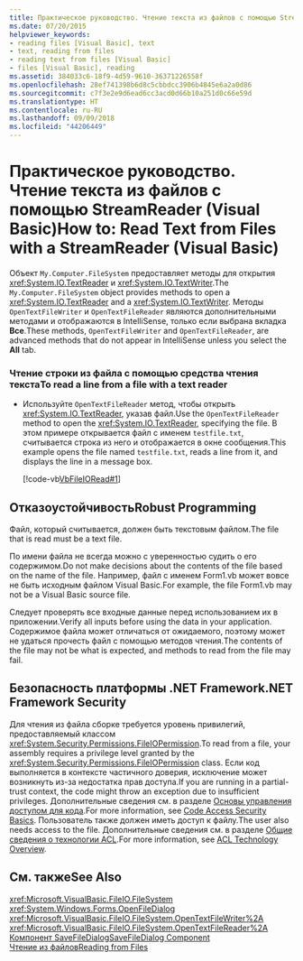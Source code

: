 ```yaml
---
title: Практическое руководство. Чтение текста из файлов с помощью StreamReader (Visual Basic)
ms.date: 07/20/2015
helpviewer_keywords:
- reading files [Visual Basic], text
- text, reading from files
- reading text from files [Visual Basic]
- files [Visual Basic], reading
ms.assetid: 384033c6-18f9-4d59-9610-36371226558f
ms.openlocfilehash: 28ef741398b6d8c5cbbdcc3906b4845e6a2a0d86
ms.sourcegitcommit: c7f3e2e9d6ead6cc3acd0d66b10a251d0c66e59d
ms.translationtype: HT
ms.contentlocale: ru-RU
ms.lasthandoff: 09/09/2018
ms.locfileid: "44206449"
---
```

# <a name="how-to-read-text-from-files-with-a-streamreader-visual-basic"></a><span data-ttu-id="4c15d-102">Практическое руководство. Чтение текста из файлов с помощью StreamReader (Visual Basic)</span><span class="sxs-lookup"><span data-stu-id="4c15d-102">How to: Read Text from Files with a StreamReader (Visual Basic)</span></span>
<span data-ttu-id="4c15d-103">Объект `My.Computer.FileSystem` предоставляет методы для открытия <xref:System.IO.TextReader> и <xref:System.IO.TextWriter>.</span><span class="sxs-lookup"><span data-stu-id="4c15d-103">The `My.Computer.FileSystem` object provides methods to open a <xref:System.IO.TextReader> and a <xref:System.IO.TextWriter>.</span></span> <span data-ttu-id="4c15d-104">Методы `OpenTextFileWriter` и `OpenTextFileReader` являются дополнительными методами и отображаются в IntelliSense, только если выбрана вкладка **Все**.</span><span class="sxs-lookup"><span data-stu-id="4c15d-104">These methods, `OpenTextFileWriter` and `OpenTextFileReader`, are advanced methods that do not appear in IntelliSense unless you select the **All** tab.</span></span>  
  
### <a name="to-read-a-line-from-a-file-with-a-text-reader"></a><span data-ttu-id="4c15d-105">Чтение строки из файла с помощью средства чтения текста</span><span class="sxs-lookup"><span data-stu-id="4c15d-105">To read a line from a file with a text reader</span></span>  
  
-   <span data-ttu-id="4c15d-106">Используйте `OpenTextFileReader` метод, чтобы открыть <xref:System.IO.TextReader>, указав файл.</span><span class="sxs-lookup"><span data-stu-id="4c15d-106">Use the `OpenTextFileReader` method to open the <xref:System.IO.TextReader>, specifying the file.</span></span> <span data-ttu-id="4c15d-107">В этом примере открывается файл с именем `testfile.txt`, считывается строка из него и отображается в окне сообщения.</span><span class="sxs-lookup"><span data-stu-id="4c15d-107">This example opens the file named `testfile.txt`, reads a line from it, and displays the line in a message box.</span></span>  
  
     [!code-vb[VbFileIORead#1](../../../../visual-basic/developing-apps/programming/drives-directories-files/codesnippet/VisualBasic/how-to-read-text-from-files-with-a-streamreader_1.vb)]  
  
## <a name="robust-programming"></a><span data-ttu-id="4c15d-108">Отказоустойчивость</span><span class="sxs-lookup"><span data-stu-id="4c15d-108">Robust Programming</span></span>  
 <span data-ttu-id="4c15d-109">Файл, который считывается, должен быть текстовым файлом.</span><span class="sxs-lookup"><span data-stu-id="4c15d-109">The file that is read must be a text file.</span></span>  
  
 <span data-ttu-id="4c15d-110">По имени файла не всегда можно с уверенностью судить о его содержимом.</span><span class="sxs-lookup"><span data-stu-id="4c15d-110">Do not make decisions about the contents of the file based on the name of the file.</span></span> <span data-ttu-id="4c15d-111">Например, файл с именем Form1.vb может вовсе не быть исходным файлом Visual Basic.</span><span class="sxs-lookup"><span data-stu-id="4c15d-111">For example, the file Form1.vb may not be a Visual Basic source file.</span></span>  
  
 <span data-ttu-id="4c15d-112">Следует проверять все входные данные перед использованием их в приложении.</span><span class="sxs-lookup"><span data-stu-id="4c15d-112">Verify all inputs before using the data in your application.</span></span> <span data-ttu-id="4c15d-113">Содержимое файла может отличаться от ожидаемого, поэтому может не удаться прочесть файл с помощью методов чтения.</span><span class="sxs-lookup"><span data-stu-id="4c15d-113">The contents of the file may not be what is expected, and methods to read from the file may fail.</span></span>  
  
## <a name="net-framework-security"></a><span data-ttu-id="4c15d-114">Безопасность платформы .NET Framework</span><span class="sxs-lookup"><span data-stu-id="4c15d-114">.NET Framework Security</span></span>  
 <span data-ttu-id="4c15d-115">Для чтения из файла сборке требуется уровень привилегий, предоставляемый классом <xref:System.Security.Permissions.FileIOPermission>.</span><span class="sxs-lookup"><span data-stu-id="4c15d-115">To read from a file, your assembly requires a privilege level granted by the <xref:System.Security.Permissions.FileIOPermission> class.</span></span> <span data-ttu-id="4c15d-116">Если код выполняется в контексте частичного доверия, исключение может возникнуть из-за недостатка прав доступа.</span><span class="sxs-lookup"><span data-stu-id="4c15d-116">If you are running in a partial-trust context, the code might throw an exception due to insufficient privileges.</span></span> <span data-ttu-id="4c15d-117">Дополнительные сведения см. в разделе [Основы управления доступом для кода](../../../../framework/misc/code-access-security-basics.md).</span><span class="sxs-lookup"><span data-stu-id="4c15d-117">For more information, see [Code Access Security Basics](../../../../framework/misc/code-access-security-basics.md).</span></span> <span data-ttu-id="4c15d-118">Пользователь также должен иметь доступ к файлу.</span><span class="sxs-lookup"><span data-stu-id="4c15d-118">The user also needs access to the file.</span></span> <span data-ttu-id="4c15d-119">Дополнительные сведения см. в разделе [Общие сведения о технологии ACL](https://msdn.microsoft.com/library/06fbf66d-6f02-4378-b863-b2f12e349045).</span><span class="sxs-lookup"><span data-stu-id="4c15d-119">For more information, see [ACL Technology Overview](https://msdn.microsoft.com/library/06fbf66d-6f02-4378-b863-b2f12e349045).</span></span>  
  
## <a name="see-also"></a><span data-ttu-id="4c15d-120">См. также</span><span class="sxs-lookup"><span data-stu-id="4c15d-120">See Also</span></span>  
 <xref:Microsoft.VisualBasic.FileIO.FileSystem>  
 <xref:System.Windows.Forms.OpenFileDialog>  
 <xref:Microsoft.VisualBasic.FileIO.FileSystem.OpenTextFileWriter%2A>  
 <xref:Microsoft.VisualBasic.FileIO.FileSystem.OpenTextFileReader%2A>  
 [<span data-ttu-id="4c15d-121">Компонент SaveFileDialog</span><span class="sxs-lookup"><span data-stu-id="4c15d-121">SaveFileDialog Component</span></span>](../../../../framework/winforms/controls/savefiledialog-component-windows-forms.md)  
 [<span data-ttu-id="4c15d-122">Чтение из файлов</span><span class="sxs-lookup"><span data-stu-id="4c15d-122">Reading from Files</span></span>](../../../../visual-basic/developing-apps/programming/drives-directories-files/reading-from-files.md)
